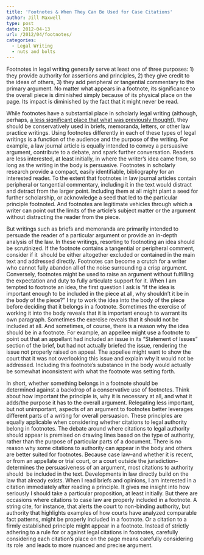 ```yaml
---
title: 'Footnotes & When They Can Be Used for Case Citations'
author: Jill Maxwell
type: post
date: 2012-04-13
url: /2012/04/footnotes/
categories:
  - Legal Writing
  - nuts and bolts
---
```

Footnotes in legal writing generally serve at least one of three purposes: 1) they provide authority for assertions and principles, 2) they give credit to the ideas of others, 3) they add peripheral or tangential commentary to the primary argument. No matter what appears in a footnote, its significance to the overall piece is diminished simply because of its physical place on the page. Its impact is diminished by the fact that it might never be read.

While footnotes have a substantial place in scholarly legal writing (although, perhaps, [a less significant place that what was previously thought][1]), they should be conservatively used in briefs, memoranda, letters, or other law practice writings. Using footnotes differently in each of these types of legal writings is a function of the audience and the purpose of the writing. For example, a law journal article is equally intended to convey a persuasive argument, contribute to a debate, and spark further conversation. Readers are less interested, at least initially, in where the writer&#8217;s idea came from, so long as the writing in the body is persuasive. Footnotes in scholarly research provide a compact, easily identifiable, bibliography for an interested reader. To the extent that footnotes in law journal articles contain peripheral or tangential commentary, including it in the text would distract and detract from the larger point. Including them at all might plant a seed for further scholarship, or acknowledge a seed that led to the particular principle footnoted. And footnotes are legitimate vehicles through which a writer can point out the limits of the article&#8217;s subject matter or the argument without distracting the reader from the piece.

But writings such as briefs and memoranda are primarily intended to persuade the reader of a particular argument or provide an in-depth analysis of the law. In these writings, resorting to footnoting an idea should be scrutinized. If the footnote contains a tangential or peripheral comment, consider if it  should be either altogether excluded or contained in the main text and addressed directly. Footnotes can become a crutch for a writer who cannot fully abandon all of the noise surrounding a crisp argument. Conversely, footnotes might be used to raise an argument without fulfilling the expectation and duty to fully articulate support for it. When I am tempted to footnote an idea, the first question I ask is &#8220;if the idea is important enough to be included in the piece at all, why shouldn&#8217;t it be in the body of the piece?&#8221; I try to work the idea into the body of the piece before deciding that it belongs in a footnote. Sometimes the exercise of working it into the body reveals that it is important enough to warrant its own paragraph. Sometimes the exercise reveals that it should not be included at all. And sometimes, of course, there is a reason why the idea should be in a footnote. For example, an appellee might use a footnote to point out that an appellant had included an issue in its &#8220;Statement of Issues&#8221; section of the brief, but had not actually briefed the issue, rendering the issue not properly raised on appeal. The appellee might want to show the court that it was not overlooking this issue and explain why it would not be addressed. Including this footnote&#8217;s substance in the body would actually be somewhat inconsistent with what the footnote was setting forth.

In short, whether something belongs in a footnote should be determined against a backdrop of a conservative use of footnotes. Think about how important the principle is, why it is necessary at all, and what it adds/the purpose it has to the overall argument. Relegating less important, but not unimportant, aspects of an argument to footnotes better leverages different parts of a writing for overall persuasion. These principles are equally applicable when considering whether citations to legal authority belong in footnotes. The debate around where citations to legal authority should appear is premised on drawing lines based on the type of authority, rather than the purpose of particular parts of a document. There is no reason why some citations to authority can appear in the body and others are better suited for footnotes. Because case law&#8211;and whether it is recent, or from an appellate or trial court, or a court outside the jurisdiction&#8211;determines the persuasiveness of an argument, most citations to authority should  be included in the text. Developments in law directly build on the law that already exists. When I read briefs and opinions, I am interested in a citation immediately after reading a principle. It gives me insight into how seriously I should take a particular proposition, at least initially. But there are occasions where citations to case law are properly included in a footnote. A string cite, for instance, that alerts the court to non-binding authority, but authority that highlights examples of how courts have analyzed comparable fact patterns, might be properly included in a footnote. Or a citation to a firmly established principle might appear in a footnote. Instead of strictly adhering to a rule for or against legal citations in footnotes, carefully considering each citation&#8217;s place on the page means carefully considering its role  and leads to more nuanced and precise argument.

&nbsp;

 [1]: http://scholarship.law.duke.edu/cgi/viewcontent.cgi?article=2938&context=faculty_scholarship&sei-redir=1&referer=http%3A%2F%2Fwww.google.com%2Furl%3Fsa%3Dt%26rct%3Dj%26q%3Dusing%2520footnotes%2520in%2520legal%2520writing%26source%3Dweb%26cd%3D8%26ved%3D0CFcQFjAH%26url%3Dhttp%253A%252F%252Fscholarship.law.duke.edu%252Fcgi%252Fviewcontent.cgi%253Farticle%253D2938%2526context%253Dfaculty_scholarship%26ei%3DxaxzT-foLabY0QGk6Mn_Ag%26usg%3DAFQjCNGCVd6l_4nshpnAxAELYioArE___w%26sig2%3D_fKemt78bBbRqoFCpv6FUA#search=%22using%20footnotes%20legal%20writing%22 "footnotes in scholarly writing"
